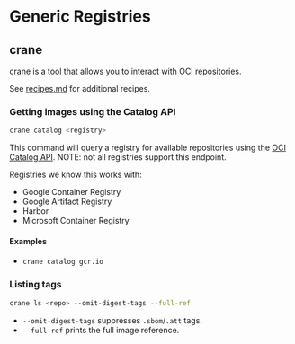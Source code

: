# Generic Registries

## crane

[crane](https://github.com/google/go-containerregistry/blob/main/cmd/crane/README.md)
is a tool that allows you to interact with OCI repositories.

See
[recipes.md](https://github.com/google/go-containerregistry/blob/main/cmd/crane/recipes.md)
for additional recipes.

### Getting images using the Catalog API

```sh
crane catalog <registry>
```

This command will query a registry for available repositories using the
[OCI Catalog API](https://github.com/opencontainers/distribution-spec/blob/main/extensions/README.md).
NOTE: not all registries support this endpoint.

Registries we know this works with:

- Google Container Registry
- Google Artifact Registry
- Harbor
- Microsoft Container Registry

#### Examples

- `crane catalog gcr.io`

### Listing tags

```sh
crane ls <repo> --omit-digest-tags --full-ref
```

- `--omit-digest-tags` suppresses `.sbom`/`.att` tags.
- `--full-ref` prints the full image reference.
